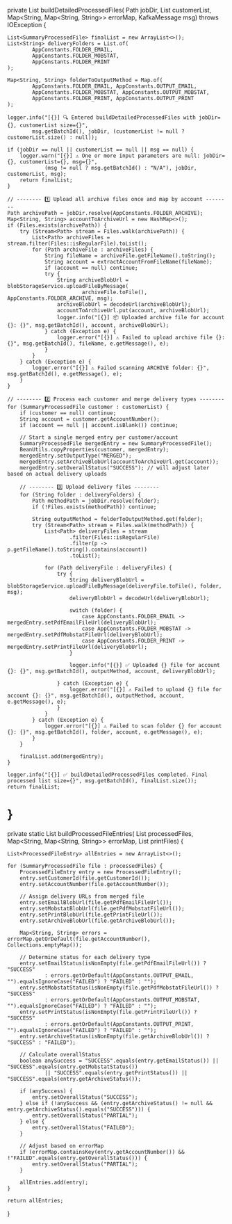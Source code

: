 private List<SummaryProcessedFile> buildDetailedProcessedFiles(
        Path jobDir,
        List<SummaryProcessedFile> customerList,
        Map<String, Map<String, String>> errorMap,
        KafkaMessage msg) throws IOException {

    List<SummaryProcessedFile> finalList = new ArrayList<>();
    List<String> deliveryFolders = List.of(
            AppConstants.FOLDER_EMAIL,
            AppConstants.FOLDER_MOBSTAT,
            AppConstants.FOLDER_PRINT
    );

    Map<String, String> folderToOutputMethod = Map.of(
            AppConstants.FOLDER_EMAIL, AppConstants.OUTPUT_EMAIL,
            AppConstants.FOLDER_MOBSTAT, AppConstants.OUTPUT_MOBSTAT,
            AppConstants.FOLDER_PRINT, AppConstants.OUTPUT_PRINT
    );

    logger.info("[{}] 🔍 Entered buildDetailedProcessedFiles with jobDir={}, customerList size={}",
            msg.getBatchId(), jobDir, (customerList != null ? customerList.size() : null));

    if (jobDir == null || customerList == null || msg == null) {
        logger.warn("[{}] ⚠️ One or more input parameters are null: jobDir={}, customerList={}, msg={}",
                (msg != null ? msg.getBatchId() : "N/A"), jobDir, customerList, msg);
        return finalList;
    }

    // -------- 1️⃣ Upload all archive files once and map by account --------
    Path archivePath = jobDir.resolve(AppConstants.FOLDER_ARCHIVE);
    Map<String, String> accountToArchiveUrl = new HashMap<>();
    if (Files.exists(archivePath)) {
        try (Stream<Path> stream = Files.walk(archivePath)) {
            List<Path> archiveFiles = stream.filter(Files::isRegularFile).toList();
            for (Path archiveFile : archiveFiles) {
                String fileName = archiveFile.getFileName().toString();
                String account = extractAccountFromFileName(fileName); 
                if (account == null) continue;
                try {
                    String archiveBlobUrl = blobStorageService.uploadFileByMessage(
                            archiveFile.toFile(), AppConstants.FOLDER_ARCHIVE, msg);
                    archiveBlobUrl = decodeUrl(archiveBlobUrl);
                    accountToArchiveUrl.put(account, archiveBlobUrl);
                    logger.info("[{}] 📦 Uploaded archive file for account {}: {}", msg.getBatchId(), account, archiveBlobUrl);
                } catch (Exception e) {
                    logger.error("[{}] ⚠️ Failed to upload archive file {}: {}", msg.getBatchId(), fileName, e.getMessage(), e);
                }
            }
        } catch (Exception e) {
            logger.error("[{}] ⚠️ Failed scanning ARCHIVE folder: {}", msg.getBatchId(), e.getMessage(), e);
        }
    }

    // -------- 2️⃣ Process each customer and merge delivery types --------
    for (SummaryProcessedFile customer : customerList) {
        if (customer == null) continue;
        String account = customer.getAccountNumber();
        if (account == null || account.isBlank()) continue;

        // Start a single merged entry per customer/account
        SummaryProcessedFile mergedEntry = new SummaryProcessedFile();
        BeanUtils.copyProperties(customer, mergedEntry);
        mergedEntry.setOutputType("MERGED");
        mergedEntry.setArchiveBlobUrl(accountToArchiveUrl.get(account));
        mergedEntry.setOverallStatus("SUCCESS"); // will adjust later based on actual delivery uploads

        // -------- 3️⃣ Upload delivery files --------
        for (String folder : deliveryFolders) {
            Path methodPath = jobDir.resolve(folder);
            if (!Files.exists(methodPath)) continue;

            String outputMethod = folderToOutputMethod.get(folder);
            try (Stream<Path> stream = Files.walk(methodPath)) {
                List<Path> deliveryFiles = stream
                        .filter(Files::isRegularFile)
                        .filter(p -> p.getFileName().toString().contains(account))
                        .toList();

                for (Path deliveryFile : deliveryFiles) {
                    try {
                        String deliveryBlobUrl = blobStorageService.uploadFileByMessage(deliveryFile.toFile(), folder, msg);
                        deliveryBlobUrl = decodeUrl(deliveryBlobUrl);

                        switch (folder) {
                            case AppConstants.FOLDER_EMAIL -> mergedEntry.setPdfEmailFileUrl(deliveryBlobUrl);
                            case AppConstants.FOLDER_MOBSTAT -> mergedEntry.setPdfMobstatFileUrl(deliveryBlobUrl);
                            case AppConstants.FOLDER_PRINT -> mergedEntry.setPrintFileUrl(deliveryBlobUrl);
                        }

                        logger.info("[{}] ✅ Uploaded {} file for account {}: {}", msg.getBatchId(), outputMethod, account, deliveryBlobUrl);

                    } catch (Exception e) {
                        logger.error("[{}] ⚠️ Failed to upload {} file for account {}: {}", msg.getBatchId(), outputMethod, account, e.getMessage(), e);
                    }
                }
            } catch (Exception e) {
                logger.error("[{}] ⚠️ Failed to scan folder {} for account {}: {}", msg.getBatchId(), folder, account, e.getMessage(), e);
            }
        }

        finalList.add(mergedEntry);
    }

    logger.info("[{}] ✅ buildDetailedProcessedFiles completed. Final processed list size={}", msg.getBatchId(), finalList.size());
    return finalList;
}
====

private static List<ProcessedFileEntry> buildProcessedFileEntries(
        List<SummaryProcessedFile> processedFiles,
        Map<String, Map<String, String>> errorMap,
        List<PrintFile> printFiles) {

    List<ProcessedFileEntry> allEntries = new ArrayList<>();

    for (SummaryProcessedFile file : processedFiles) {
        ProcessedFileEntry entry = new ProcessedFileEntry();
        entry.setCustomerId(file.getCustomerId());
        entry.setAccountNumber(file.getAccountNumber());

        // Assign delivery URLs from merged file
        entry.setEmailBlobUrl(file.getPdfEmailFileUrl());
        entry.setMobstatBlobUrl(file.getPdfMobstatFileUrl());
        entry.setPrintBlobUrl(file.getPrintFileUrl());
        entry.setArchiveBlobUrl(file.getArchiveBlobUrl());

        Map<String, String> errors = errorMap.getOrDefault(file.getAccountNumber(), Collections.emptyMap());

        // Determine status for each delivery type
        entry.setEmailStatus(isNonEmpty(file.getPdfEmailFileUrl()) ? "SUCCESS"
                : errors.getOrDefault(AppConstants.OUTPUT_EMAIL, "").equalsIgnoreCase("FAILED") ? "FAILED" : "");
        entry.setMobstatStatus(isNonEmpty(file.getPdfMobstatFileUrl()) ? "SUCCESS"
                : errors.getOrDefault(AppConstants.OUTPUT_MOBSTAT, "").equalsIgnoreCase("FAILED") ? "FAILED" : "");
        entry.setPrintStatus(isNonEmpty(file.getPrintFileUrl()) ? "SUCCESS"
                : errors.getOrDefault(AppConstants.OUTPUT_PRINT, "").equalsIgnoreCase("FAILED") ? "FAILED" : "");
        entry.setArchiveStatus(isNonEmpty(file.getArchiveBlobUrl()) ? "SUCCESS" : "FAILED");

        // Calculate overallStatus
        boolean anySuccess = "SUCCESS".equals(entry.getEmailStatus()) || "SUCCESS".equals(entry.getMobstatStatus())
                || "SUCCESS".equals(entry.getPrintStatus()) || "SUCCESS".equals(entry.getArchiveStatus());

        if (anySuccess) {
            entry.setOverallStatus("SUCCESS");
        } else if (!anySuccess && (entry.getArchiveStatus() != null && entry.getArchiveStatus().equals("SUCCESS"))) {
            entry.setOverallStatus("PARTIAL");
        } else {
            entry.setOverallStatus("FAILED");
        }

        // Adjust based on errorMap
        if (errorMap.containsKey(entry.getAccountNumber()) && !"FAILED".equals(entry.getOverallStatus())) {
            entry.setOverallStatus("PARTIAL");
        }

        allEntries.add(entry);
    }

    return allEntries;
}
